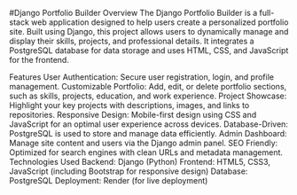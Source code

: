 #Django Portfolio Builder
Overview
The Django Portfolio Builder is a full-stack web application designed to help users create a personalized portfolio site. Built using Django, this project allows users to dynamically manage and display their skills, projects, and professional details. It integrates a PostgreSQL database for data storage and uses HTML, CSS, and JavaScript for the frontend.

Features
User Authentication: Secure user registration, login, and profile management.
Customizable Portfolio: Add, edit, or delete portfolio sections, such as skills, projects, education, and work experience.
Project Showcase: Highlight your key projects with descriptions, images, and links to repositories.
Responsive Design: Mobile-first design using CSS and JavaScript for an optimal user experience across devices.
Database-Driven: PostgreSQL is used to store and manage data efficiently.
Admin Dashboard: Manage site content and users via the Django admin panel.
SEO Friendly: Optimized for search engines with clean URLs and metadata management.
Technologies Used
Backend: Django (Python)
Frontend: HTML5, CSS3, JavaScript (including Bootstrap for responsive design)
Database: PostgreSQL
Deployment: Render (for live deployment)
